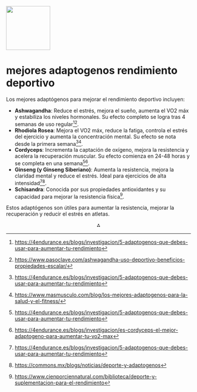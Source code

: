 <img src="https://r2cdn.perplexity.ai/pplx-full-logo-primary-dark%402x.png" class="logo" width="120"/>

# mejores adaptogenos rendimiento deportivo

Los mejores adaptógenos para mejorar el rendimiento deportivo incluyen:

- **Ashwagandha**: Reduce el estrés, mejora el sueño, aumenta el VO2 máx y estabiliza los niveles hormonales. Su efecto completo se logra tras 4 semanas de uso regular[^1][^5].
- **Rhodiola Rosea**: Mejora el VO2 máx, reduce la fatiga, controla el estrés del ejercicio y aumenta la concentración mental. Su efecto se nota desde la primera semana[^1][^6].
- **Cordyceps**: Incrementa la captación de oxígeno, mejora la resistencia y acelera la recuperación muscular. Su efecto comienza en 24-48 horas y se completa en una semana[^1][^3].
- **Ginseng (y Ginseng Siberiano)**: Aumenta la resistencia, mejora la claridad mental y reduce el estrés. Ideal para ejercicios de alta intensidad[^1][^2].
- **Schisandra**: Conocida por sus propiedades antioxidantes y su capacidad para mejorar la resistencia física[^4].

Estos adaptógenos son útiles para aumentar la resistencia, mejorar la recuperación y reducir el estrés en atletas.

<div style="text-align: center">⁂</div>

[^1]: https://4endurance.es/blogs/investigacion/5-adaptogenos-que-debes-usar-para-aumentar-tu-rendimiento

[^2]: https://commons.mx/blogs/noticias/deporte-y-adaptogenos

[^3]: https://4endurance.es/blogs/investigacion/es-cordyceps-el-mejor-adaptogeno-para-aumentar-tu-vo2-max

[^4]: https://www.cienporciennatural.com/biblioteca/deporte-y-suplementacion-para-el-rendimiento

[^5]: https://www.pasoclave.com/ashwagandha-uso-deportivo-beneficios-propiedades-escalar/

[^6]: https://www.masmusculo.com/blog/los-mejores-adaptogenos-para-la-salud-y-el-fitness/

[^7]: https://www.sportlife.es/blogs/nutricionydeporte/adaptogenos-plantas-hierbas-para-deportistas_206642_102.html

[^8]: https://www.fitnessrevolucionario.com/2017/09/16/adaptogenos-contra-el-estres/

